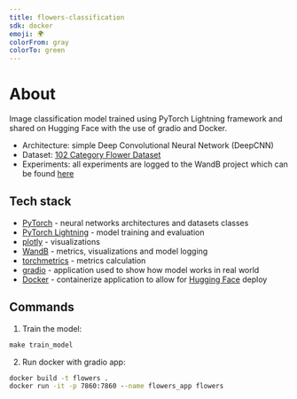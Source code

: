 ```yaml
---
title: flowers-classification
sdk: docker
emoji: 🌍
colorFrom: gray
colorTo: green
---
```

# About
Image classification model trained using PyTorch Lightning framework and shared on Hugging Face with the use of gradio and Docker. 
* Architecture: simple Deep Convolutional Neural Network (DeepCNN)
* Dataset: [102 Category Flower Dataset](https://www.robots.ox.ac.uk/~vgg/data/flowers/102/index.html)
* Experiments: all experiments are logged to the WandB project which can be found [here](https://wandb.ai/thawro/flowers-classification?workspace=user-thawro)

## Tech stack
* [PyTorch](https://pytorch.org/) - neural networks architectures and datasets classes
* [PyTorch Lightning](https://www.pytorchlightning.ai/index.html) - model training and evaluation
* [plotly](https://plotly.com/) - visualizations
* [WandB](https://docs.wandb.ai/) - metrics, visualizations and model logging
* [torchmetrics](https://torchmetrics.readthedocs.io/en/stable/) - metrics calculation
* [gradio](https://gradio.app/) - application used to show how model works in real world
* [Docker](https://www.docker.com/) - containerize application to allow for [Hugging Face](https://huggingface.co/spaces/thawro/flowers-classification) deploy

## Commands 
1. Train the model:
```bat
make train_model
```
2. Run docker with gradio app:
```bat
docker build -t flowers .
docker run -it -p 7860:7860 --name flowers_app flowers
```